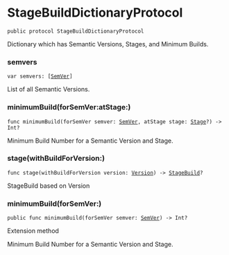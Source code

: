 # StageBuildDictionaryProtocol
<pre class="highlight"><code><span class="kd">public</span> <span class="kd">protocol</span> <span class="kt">StageBuildDictionaryProtocol</span></code></pre>

<p>Dictionary which has Semantic Versions, Stages, and Minimum Builds.</p>

### semvers
<pre class="highlight"><code><span class="k">var</span> <span class="nv">semvers</span><span class="p">:</span> <span class="p">[</span><span class="kt"><a href="../Structs/SemVer.md">SemVer</a></span><span class="p">]</span></code></pre>

<p>List of all Semantic Versions.</p>

### minimumBuild(forSemVer:atStage:)
<pre class="highlight"><code><span class="kd">func</span> <span class="nf">minimumBuild</span><span class="p">(</span><span class="n">forSemVer</span> <span class="nv">semver</span><span class="p">:</span> <span class="kt"><a href="../Structs/SemVer.md">SemVer</a></span><span class="p">,</span> <span class="n">atStage</span> <span class="nv">stage</span><span class="p">:</span> <span class="kt"><a href="../Enums/Stage.md">Stage</a></span><span class="p">?)</span> <span class="o">-&gt;</span> <span class="kt">Int</span><span class="p">?</span></code></pre>

<p>Minimum Build Number for a Semantic Version and Stage.</p>

### stage(withBuildForVersion:)
<pre class="highlight"><code><span class="kd">func</span> <span class="nf">stage</span><span class="p">(</span><span class="n">withBuildForVersion</span> <span class="nv">version</span><span class="p">:</span> <span class="kt"><a href="../Structs/Version.md">Version</a></span><span class="p">)</span> <span class="o">-&gt;</span> <span class="kt"><a href="../Typealiases.md#/s:8SwiftVer10StageBuilda">StageBuild</a></span><span class="p">?</span></code></pre>

<p>StageBuild based on Version</p>

### minimumBuild(forSemVer:)
<pre class="highlight"><code><span class="kd">public</span> <span class="kd">func</span> <span class="nf">minimumBuild</span><span class="p">(</span><span class="n">forSemVer</span> <span class="nv">semver</span><span class="p">:</span> <span class="kt"><a href="../Structs/SemVer.md">SemVer</a></span><span class="p">)</span> <span class="o">-&gt;</span> <span class="kt">Int</span><span class="p">?</span></code></pre>

Extension method
<p>Minimum Build Number for a Semantic Version and Stage.</p>

